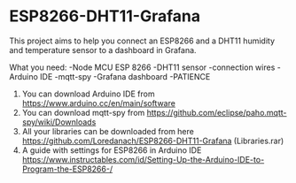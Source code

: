 # ESP8266-DHT11-Grafana

This project aims to help you connect an ESP8266 and a DHT11 humidity and temperature sensor to a dashboard in Grafana. 

What you need:
-Node MCU ESP 8266
-DHT11 sensor
-connection wires
-Arduino IDE
-mqtt-spy 
-Grafana dashboard
-PATIENCE

1. You can download Arduino IDE from https://www.arduino.cc/en/main/software
2. You can download mqtt-spy from https://github.com/eclipse/paho.mqtt-spy/wiki/Downloads
3. All your libraries can be downloaded from here https://github.com/Loredanach/ESP8266-DHT11-Grafana (Libraries.rar)
4. A guide with settings for ESP8266 in Arduino IDE https://www.instructables.com/id/Setting-Up-the-Arduino-IDE-to-Program-the-ESP8266-/

